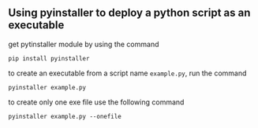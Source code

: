 ## Using pyinstaller to deploy a python script as an executable

get pytinstaller module by using the command
```
pip install pyinstaller
```

to create an executable from a script name ```example.py```, run the command
```
pyinstaller example.py
```

to create only one exe file use the following command
```
pyinstaller example.py --onefile
```